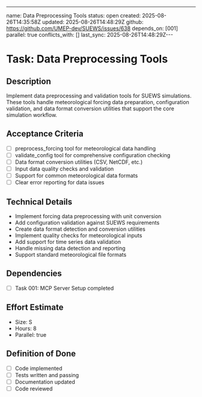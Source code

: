 ---
name: Data Preprocessing Tools
status: open
created: 2025-08-26T14:35:58Z
updated: 2025-08-26T14:48:29Z
github: https://github.com/UMEP-dev/SUEWS/issues/638
depends_on: [001]
parallel: true
conflicts_with: []
last_sync: 2025-08-26T14:48:29Z---

# Task: Data Preprocessing Tools

## Description
Implement data preprocessing and validation tools for SUEWS simulations. These tools handle meteorological forcing data preparation, configuration validation, and data format conversion utilities that support the core simulation workflow.

## Acceptance Criteria
- [ ] preprocess_forcing tool for meteorological data handling
- [ ] validate_config tool for comprehensive configuration checking
- [ ] Data format conversion utilities (CSV, NetCDF, etc.)
- [ ] Input data quality checks and validation
- [ ] Support for common meteorological data formats
- [ ] Clear error reporting for data issues

## Technical Details
- Implement forcing data preprocessing with unit conversion
- Add configuration validation against SUEWS requirements
- Create data format detection and conversion utilities
- Implement quality checks for meteorological inputs
- Add support for time series data validation
- Handle missing data detection and reporting
- Support standard meteorological file formats

## Dependencies
- [ ] Task 001: MCP Server Setup completed

## Effort Estimate
- Size: S
- Hours: 8
- Parallel: true

## Definition of Done
- [ ] Code implemented
- [ ] Tests written and passing
- [ ] Documentation updated
- [ ] Code reviewed